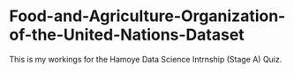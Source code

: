 # Food-and-Agriculture-Organization-of-the-United-Nations-Dataset
This is my workings for the Hamoye Data Science Intrnship (Stage A) Quiz.
